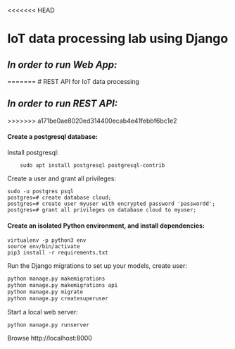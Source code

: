 <<<<<<< HEAD
# IoT data processing lab using Django
<h2><i><b>In order to run Web App:</i></b></h2>
=======
# REST API for IoT data processing
<h2><i><b>In order to run REST API:</i></b></h2>
>>>>>>> a171be0ae8020ed314400ecab4e41febbf6bc1e2

<h4>Create a postgresql database:</h4>

Install postgresql:

```
    sudo apt install postgresql postgresql-contrib
```
Create a user and grant all privileges:
```
sudo -u postgres psql
postgres=# create database cloud;
postgres=# create user myuser with encrypted password 'passwordd';
postgres=# grant all privileges on database cloud to myuser;
```

<h4>Create an isolated Python environment, and install dependencies:</h4>

```
virtualenv -p python3 env
source env/bin/activate
pip3 install -r requirements.txt
```
Run the Django migrations to set up your models, create user:
```python
python manage.py makemigrations
python manage.py makemigrations api
python manage.py migrate
python manage.py createsuperuser
```
Start a local web server:
```
python manage.py runserver
```
Browse http://localhost:8000
